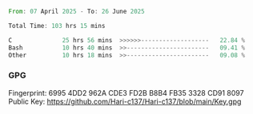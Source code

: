<!--START_SECTION:waka-->

```rust
From: 07 April 2025 - To: 26 June 2025

Total Time: 103 hrs 15 mins

C              25 hrs 56 mins  >>>>>>-------------------   22.84 %
Bash           10 hrs 40 mins  >>-----------------------   09.41 %
Other          10 hrs 18 mins  >>-----------------------   09.08 %
```

<!--END_SECTION:waka-->

### GPG <br />
Fingerprint:     6995 4DD2 962A CDE3 FD2B B8B4 FB35 3328 CD91 8097 <br />
Public Key:      https://github.com/Hari-c137/Hari-c137/blob/main/Key.gpg
